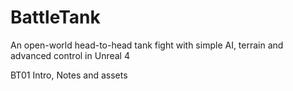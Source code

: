 # BattleTank
An open-world head-to-head tank fight with simple AI, terrain and advanced control in Unreal 4

BT01 Intro, Notes and assets
